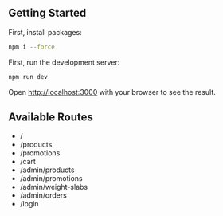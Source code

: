 ## Getting Started

First, install packages:

```bash
npm i --force
```

First, run the development server:

```bash
npm run dev
```

Open [http://localhost:3000](http://localhost:3000) with your browser to see the result.

## Available Routes

- /
- /products
- /promotions
- /cart
- /admin/products
- /admin/promotions
- /admin/weight-slabs
- /admin/orders
- /login
